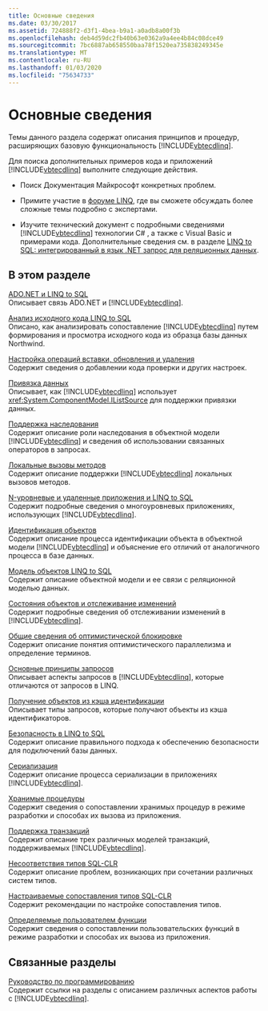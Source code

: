 ```yaml
---
title: Основные сведения
ms.date: 03/30/2017
ms.assetid: 724888f2-d3f1-4bea-b9a1-a0adb8a00f3b
ms.openlocfilehash: deb4d59dc2fb40b63e0362a9a4ee4b84c08dce49
ms.sourcegitcommit: 7bc6887ab658550baa78f1520ea735838249345e
ms.translationtype: MT
ms.contentlocale: ru-RU
ms.lasthandoff: 01/03/2020
ms.locfileid: "75634733"
---
```

# <a name="background-information"></a>Основные сведения
Темы данного раздела содержат описания принципов и процедур, расширяющих базовую функциональность [!INCLUDE[vbtecdlinq](../../../../../../includes/vbtecdlinq-md.md)].  
  
 Для поиска дополнительных примеров кода и приложений [!INCLUDE[vbtecdlinq](../../../../../../includes/vbtecdlinq-md.md)] выполните следующие действия.  
  
- Поиск Документация Майкрософт конкретных проблем.  
  
- Примите участие в [форуме LINQ](https://go.microsoft.com/fwlink/?LinkId=76488), где вы сможете обсуждать более сложные темы подробно с экспертами.  
  
- Изучите технический документ с подробными сведениями [!INCLUDE[vbtecdlinq](../../../../../../includes/vbtecdlinq-md.md)] технологии C# , а также с Visual Basic и примерами кода. Дополнительные сведения см. в разделе [LINQ to SQL: интегрированный в язык .NET запрос для реляционных данных](https://go.microsoft.com/fwlink/?LinkId=93205).  
  
## <a name="in-this-section"></a>В этом разделе  
 [ADO.NET и LINQ to SQL](ado-net-and-linq-to-sql.md)  
 Описывает связь ADO.NET и [!INCLUDE[vbtecdlinq](../../../../../../includes/vbtecdlinq-md.md)].  
  
 [Анализ исходного кода LINQ to SQL](analyzing-linq-to-sql-source-code.md)  
 Описано, как анализировать сопоставление [!INCLUDE[vbtecdlinq](../../../../../../includes/vbtecdlinq-md.md)] путем формирования и просмотра исходного кода из образца базы данных Northwind.  
  
 [Настройка операций вставки, обновления и удаления](customizing-insert-update-and-delete-operations.md)  
 Содержит сведения о добавлении кода проверки и других настроек.  
  
 [Привязка данных](data-binding.md)  
 Описывает, как [!INCLUDE[vbtecdlinq](../../../../../../includes/vbtecdlinq-md.md)] использует <xref:System.ComponentModel.IListSource> для поддержки привязки данных.  
  
 [Поддержка наследования](inheritance-support.md)  
 Содержит описание роли наследования в объектной модели [!INCLUDE[vbtecdlinq](../../../../../../includes/vbtecdlinq-md.md)] и сведения об использовании связанных операторов в запросах.  
  
 [Локальные вызовы методов](local-method-calls.md)  
 Содержит описание поддержки [!INCLUDE[vbtecdlinq](../../../../../../includes/vbtecdlinq-md.md)] локальных вызовов методов.  
  
 [N-уровневые и удаленные приложения и LINQ to SQL](n-tier-and-remote-applications-with-linq-to-sql.md)  
 Содержит подробные сведения о многоуровневых приложениях, использующих [!INCLUDE[vbtecdlinq](../../../../../../includes/vbtecdlinq-md.md)].  
  
 [Идентификация объектов](object-identity.md)  
 Содержит описание процесса идентификации объекта в объектной модели [!INCLUDE[vbtecdlinq](../../../../../../includes/vbtecdlinq-md.md)] и объяснение его отличий от аналогичного процесса в базе данных.  
  
 [Модель объектов LINQ to SQL](the-linq-to-sql-object-model.md)  
 Содержит описание объектной модели и ее связи с реляционной моделью данных.  
  
 [Состояния объектов и отслеживание изменений](object-states-and-change-tracking.md)  
 Содержит подробные сведения об отслеживании изменений в [!INCLUDE[vbtecdlinq](../../../../../../includes/vbtecdlinq-md.md)].  
  
 [Общие сведения об оптимистической блокировке](optimistic-concurrency-overview.md)  
 Содержит описание понятия оптимистического параллелизма и определение терминов.  
  
 [Основные принципы запросов](query-concepts.md)  
 Описывает аспекты запросов в [!INCLUDE[vbtecdlinq](../../../../../../includes/vbtecdlinq-md.md)], которые отличаются от запросов в LINQ.  
  
 [Получение объектов из кэша идентификации](retrieving-objects-from-the-identity-cache.md)  
 Описывает типы запросов, которые получают объекты из кэша идентификаторов.  
  
 [Безопасность в LINQ to SQL](security-in-linq-to-sql.md)  
 Содержит описание правильного подхода к обеспечению безопасности для подключений базы данных.  
  
 [Сериализация](serialization.md)  
 Содержит описание процесса сериализации в приложениях [!INCLUDE[vbtecdlinq](../../../../../../includes/vbtecdlinq-md.md)].  
  
 [Хранимые процедуры](stored-procedures.md)  
 Содержит сведения о сопоставлении хранимых процедур в режиме разработки и способах их вызова из приложения.  
  
 [Поддержка транзакций](transaction-support.md)  
 Содержит описание трех различных моделей транзакций, поддерживаемых [!INCLUDE[vbtecdlinq](../../../../../../includes/vbtecdlinq-md.md)].  
  
 [Несоответствия типов SQL-CLR](sql-clr-type-mismatches.md)  
 Содержит описание проблем, возникающих при сочетании различных систем типов.  
  
 [Настраиваемые сопоставления типов SQL-CLR](sql-clr-custom-type-mappings.md)  
 Содержит рекомендации по настройке сопоставления типов.  
  
 [Определяемые пользователем функции](user-defined-functions.md)  
 Содержит сведения о сопоставлении пользовательских функций в режиме разработки и способах их вызова из приложения.  
  
## <a name="related-sections"></a>Связанные разделы  
 [Руководство по программированию](programming-guide.md)  
 Содержит ссылки на разделы с описанием различных аспектов работы с [!INCLUDE[vbtecdlinq](../../../../../../includes/vbtecdlinq-md.md)].

